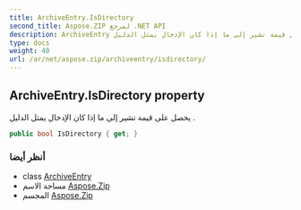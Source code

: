 ```yaml
---
title: ArchiveEntry.IsDirectory
second_title: Aspose.ZIP لمرجع .NET API
description: ArchiveEntry ملكية. يحصل على قيمة تشير إلى ما إذا كان الإدخال يمثل الدليل .
type: docs
weight: 40
url: /ar/net/aspose.zip/archiveentry/isdirectory/
---
```

## ArchiveEntry.IsDirectory property

يحصل على قيمة تشير إلى ما إذا كان الإدخال يمثل الدليل .

```csharp
public bool IsDirectory { get; }
```

### أنظر أيضا

* class [ArchiveEntry](../)
* مساحة الاسم [Aspose.Zip](../../archiveentry/)
* المجسم [Aspose.Zip](../../../)


